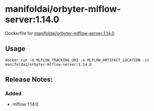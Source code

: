 # manifoldai/orbyter-mlflow-server:1.14.0

Dockerfile for [manifoldai/orbyter-mlflow-server:1.14.0](https://hub.docker.com/r/manifoldai/orbyter-ml-dev)

## Usage

```
docker run -e MLFLOW_TRACKING_URI -e MLFLOW_ARTIFACT_LOCATION -it
manifoldai/orbyter-mlflow-server:1.14.0
```

## Release Notes:

### Added

* mlflow 1.14.0
